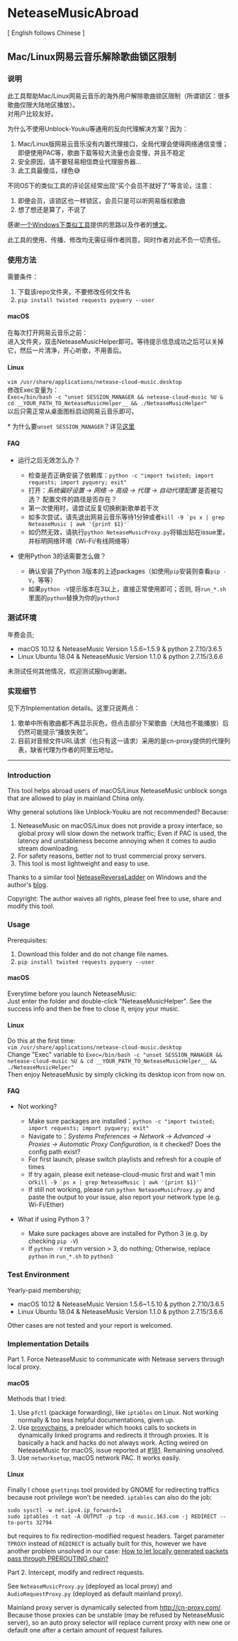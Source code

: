 # NeteaseMusicAbroad

[ English follows Chinese ]

## Mac/Linux网易云音乐解除歌曲锁区限制

### 说明

此工具帮助Mac/Linux网易云音乐的海外用户解除歌曲锁区限制（所谓锁区：很多歌曲仅限大陆地区播放）。<br/>
对用户比较友好。

为什么不使用Unblock-Youku等通用的反向代理解决方案？因为：
1. Mac/Linux版网易云音乐没有内置代理接口，全局代理会使得网络通信变慢；即便使用PAC等，歌曲下载等较大流量也会变慢，并且不稳定
2. 安全原因，请不要轻易相信商业代理服务器...
3. 此工具最傻瓜，绿色😅

不同OS下的类似工具的评论区经常出现“买个会员不就好了”等言论，注意：
1. 即便会员，该锁区也一样锁区，会员只是可以听网易版权歌曲
2. 想了想还是算了，不说了

感谢[一个Windows下类似工具](https://github.com/tiancaihb/NeteaseReverseLadder)提供的思路以及作者的[博文](https://zhuanlan.zhihu.com/p/23601736)。

此工具的使用、传播、修改均无需征得作者同意，同时作者对此不负一切责任。

### 使用方法

需要条件：<br/>
1. 下载该repo文件夹，不要修改任何文件名<br/>
2. `pip install twisted requests pyquery --user` <br/>

#### macOS
在每次打开网易云音乐之前：<br/>
进入文件夹，双击NeteaseMusicHelper即可。等待提示信息成功之后可以关掉它，然后一片清净，开心听歌，不用善后。<br/>

#### Linux
`vim /usr/share/applications/netease-cloud-music.desktop` <br/>
修改Exec变量为：<br/>
`Exec=/bin/bash -c "unset SESSION_MANAGER && netease-cloud-music %U & cd __YOUR_PATH_TO_NeteaseMusicHelper__ && ./NeteaseMusicHelper"` <br/>
以后只需正常从桌面图标启动网易云音乐即可。

\*  为什么要`unset SESSION_MANAGER`？详见[这里](https://www.zhihu.com/question/277330447)

#### FAQ
- 运行之后无效怎么办？<br/>
  - 检查是否正确安装了依赖库：`python -c "import twisted; import requests; import pyquery; exit"`
  - 打开：_系统偏好设置 -> 网络 -> 高级 -> 代理 -> 自动代理配置_ 是否被勾选？ 配置文件的路径是否存在？
  - 第一次使用时，请尝试反复切换刷新歌单若干次
  - 如多次尝试，请先退出网易云音乐等待1分钟或者`` kill -9 `ps x | grep NeteaseMusic | awk '{print $1}'` ``
  - 如仍然无效，请执行`python NeteaseMusicProxy.py`将输出贴在issue里，并标明网络环境（Wi-Fi/有线网络等）

- 使用Python 3的话需要怎么做？<br/>
  - 确认安装了Python 3版本的上述packages（如使用`pip`安装则查看`pip -V`，等等）
  - 如果`python -V`提示版本在3以上，直接正常使用即可；否则, 将`run_*.sh`里面的`python`替换为你的`python3`


### 测试环境

年费会员;
- macOS 10.12 & NeteaseMusic Version 1.5.6~1.5.9 & python 2.7.10/3.6.5 <br/>
- Linux Ubuntu 18.04 & NeteaseMusic Version 1.1.0 & python 2.7.15/3.6.6 <br/>

未测试任何其他情况，欢迎测试报bug谢谢。

### 实现细节

见下方Inplementation details。这里只说两点：<br/>
1. 歌单中所有歌曲都不再显示灰色，但点击部分下架歌曲（大陆也不能播放）后仍然可能提示“播放失败”。<br/>
2. 目前对音频文件URL请求（也只有这一请求）采用的是cn-proxy提供的代理列表，缺省代理为作者的阿里云地址。

_________________

### Introduction

This tool helps abroad users of macOS/Linux NeteaseMusic unblock songs that are allowed to play in mainland China only.

Why general solutions like Unblock-Youku are not recommended? Because:
1. NeteaseMusic on macOS/Linux does not provide a proxy interface, so global proxy will slow down the network traffic; Even if PAC is used, the latency and unstableness become annoying when it comes to audio stream downloading.
2. For safety reasons, better not to trust commercial proxy servers.
3. This tool is most lightweight and easy to use.

Thanks to a similar tool [NeteaseReverseLadder](https://github.com/tiancaihb/NeteaseReverseLadder) on Windows and the author's [blog](https://zhuanlan.zhihu.com/p/23601736).

Copyright: The author waives all rights, please feel free to use, share and modify this tool.

### Usage

Prerequisites: <br/>
1. Download this folder and do not change file names.
2. `pip install twisted requests pyquery --user`

#### macOS
Everytime before you launch NeteaseMusic:<br/>
Just enter the folder and double-click "NeteaseMusicHelper". See the success info and then be free to close it, enjoy your music.

#### Linux
Do this at the first time: <br/>
`vim /usr/share/applications/netease-cloud-music.desktop` <br/>
Change "Exec" variable to `Exec=/bin/bash -c "unset SESSION_MANAGER && netease-cloud-music %U & cd __YOUR_PATH_TO_NeteaseMusicHelper__ && ./NeteaseMusicHelper"` <br/>
Then enjoy NeteaseMusic by simply clicking its desktop icon from now on.

#### FAQ
- Not working? <br/>
  - Make sure packages are installed：`python -c "import twisted; import requests; import pyquery; exit"`
  - Navigate to：_Systems Preferences -> Network -> Advanced -> Proxies -> Automatic Proxy Configuration_, is it checked? Does the config path exist?
  - For first launch, please switch playlists and refresh for a couple of times
  - If try again, please exit netease-cloud-music first and wait 1 min or`` kill -9 `ps x | grep NeteaseMusic | awk '{print $1}'` ``
  - If still not working, please run `python NeteaseMusicProxy.py` and paste the output to your issue, also report your network type (e.g. Wi-Fi/Ether)

- What if using Python 3？<br/>
  - Make sure packages above are installed for Python 3 (e.g. by checking `pip -V`)
  - If `python -V` return version > 3, do nothing; Otherwise, replace `python` in `run_*.sh` to `python3`
  
### Test Environment

Yearly-paid membership;
- macOS 10.12 & NeteaseMusic Version 1.5.6~1.5.10 & python 2.7.10/3.6.5 <br/>
- Linux Ubuntu 18.04 & NeteaseMusic Version 1.1.0 & python 2.7.15/3.6.6 <br/>

Other cases are not tested and your report is welcomed.

### Implementation Details

Part 1. Force NeteaseMusic to communicate with Netease servers through local proxy.

#### macOS

Methods that I tried:
1. Use `pfctl` (package forwarding), like `iptables` on Linux. Not working normally & too less helpful documentations, given up.
2. Use [proxychains](https://github.com/rofl0r/proxychains-ng), a preloader which hooks calls to sockets in dynamically linked programs and redirects it through proxies. It is basically a hack and hacks do not always work. Acting weired on NeteaseMusic for macOS, issue reported at [#181](https://github.com/rofl0r/proxychains-ng/issues/181). Remaining unsolved.
3. Use `networksetup`, macOS network PAC. It works easily.

#### Linux

Finally I chose `gsettings` tool provided by GNOME for redirecting traffics because root privilege won't be needed.
`iptables` can also do the job:
```
sudo sysctl -w net.ipv4.ip_forward=1
sudo iptables -t nat -A OUTPUT -p tcp -d music.163.com -j REDIRECT --to-ports 32794
```
but requires to fix redirection-modified request headers. Target parameter `TPROXY` instead of `REDIRECT` is actually built for this, however we have another problem unsolved in our case: [How to let locally generated packets pass through PREROUTING chain?](https://unix.stackexchange.com/questions/469477/how-to-let-locally-generated-packets-pass-through-prerouting-chain)

Part 2. Intercept, modify and redirect requests.

See `NeteaseMusicProxy.py` (deployed as local proxy) and `AudioRequestProxy.py` (deployed as default mainland proxy).

Mainland proxy server is dynamically selected from http://cn-proxy.com/. Because those proxies can be unstable (may be refused by NeteaseMusic server), so an auto proxy selector will replace current proxy with new one or default one after a certain amount of request failures.
